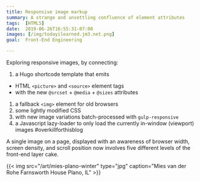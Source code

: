 ```yaml
---
title: Responsive image markup
summary: A strange and unsettling confluence of element attributes
tags:  [HTML5]
date:  2019-06-26T16:55:31-07:00
images: [/img/todayilearned.jm3.net.png]
goal:  Front-End Engineering

---
```


Exploring responsive images, by connecting:

1. a Hugo shortcode template that emits 
  * HTML `<picture>` and `<source>` element tags 
  * with the new `@srcset` + `@media` + `@sizes` attributes
1. a fallback `<img>` element for old browsers
1. some lightly modified CSS
1. with new image variations batch-processed with `gulp-responsive`
1. a Javascript lazy-loader to only load the currently in-window (viewport) images #overkillforthisblog

A single image on a page, displayed with an awareness of browser width,
screen density, and scroll position now involves five different levels
of the front-end layer cake.

{{< img src="/art/mies-plano-winter" type="jpg"
  caption="Mies van der Rohe Farnsworth House Plano, IL" >}}

